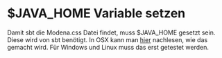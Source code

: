 # $JAVA_HOME Variable setzen
Damit sbt die Modena.css Datei findet, muss $JAVA_HOME gesetzt sein. Diese wird von sbt benötigt.
In OSX kann man [hier](https://www.mkyong.com/java/how-to-set-java_home-environment-variable-on-mac-os-x/) nachlesen, wie das gemacht wird. Für Windows und Linux muss das erst getestet werden.
